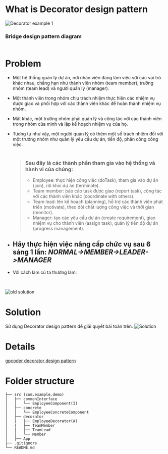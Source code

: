 # What is Decorator design pattern
![Decorator example 1](https://gpcoder.com/wp-content/uploads/2018/11/design-patterns-decorator-diagram.png) 
### Bridge design pattern diagram <br><br>

# Problem
- Một hệ thống quản lý dự án, nơi nhân viên đang làm việc với các vai trò khác nhau, chẳng hạn như thành viên nhóm (team member), trưởng nhóm (team lead) và người quản lý (manager). 
- Một thành viên trong nhóm chịu trách nhiệm thực hiện các nhiệm vụ được giao và phối hợp với các thành viên khác để hoàn thành nhiệm vụ nhóm. 
- Mặt khác, một trưởng nhóm phải quản lý và cộng tác với các thành viên trong nhóm của mình và lập kế hoạch nhiệm vụ của họ. 
- Tương tự như vậy, một người quản lý có thêm một số trách nhiệm đối với một trưởng nhóm như quản lý yêu cầu dự án, tiến độ, phân công công việc.
<br><br>
  > ### Sau đây là các thành phần tham gia vào hệ thống và hành vi của chúng:
    > - Employee: thực hiện công việc (doTask), tham gia vào dự án (join), rời khỏi dự án (terminate).
    > - Team member: báo cáo task được giao (report task), cộng tác với các thành viên khác (coordinate with others).
    > - Team lead: lên kế hoạch (planning), hỗ trợ các thành viên phát triển (motivate), theo dõi chất lượng công việc và thời gian (monitor).
    > - Manager: tạo các yêu cầu dự án (create requirement), giao nhiệm vụ cho thành viên (assign task), quản lý tiến độ dự án (progress management).
- ## Hãy thực hiện việc nâng cấp chức vụ sau 6 sáng 1 lần: *NORMAL->MEMBER->LEADER->MANAGER*

- Với cách làm cũ ta thường làm: 
<br>

![old solution](https://gpcoder.com/wp-content/uploads/2018/11/design-patterns-decorator-example1.png)
# Solution

Sử dụng Decorator design pattern để giải quyết bài toán trên.
![Solution](https://gpcoder.com/wp-content/uploads/2018/11/design-patterns-decorator-example2.png)

# Details
[gpcoder decorator design pattern](https://gpcoder.com/4574-huong-dan-java-design-pattern-decorator/)<br>
 
# Folder structure
```
├── src (com.example.demo)
│   ├── commonInterface
│   │   └── EmployeeComponent(I)
│   ├── concrete
│   │   └── EmployeeConcreteComponent
│   ├── decorator
│   |   ├── EmployeeDecorator(A)
│   |   ├── TeamMember
│   |   ├── TeamLead
│   │   └── Member
│   ├── App
├── .gitignore
└── README.md